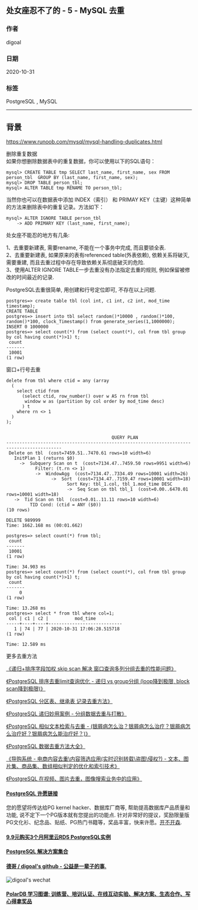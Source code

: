 ## 处女座忍不了的 - 5 - MySQL 去重       
                                    
### 作者                                    
digoal                                    
                                    
### 日期                                    
2020-10-31                                    
                                    
### 标签                                    
PostgreSQL , MySQL                                
                                    
----                                    
                                    
## 背景             
    
https://www.runoob.com/mysql/mysql-handling-duplicates.html    
    
删除重复数据    
如果你想删除数据表中的重复数据，你可以使用以下的SQL语句：    
    
```    
mysql> CREATE TABLE tmp SELECT last_name, first_name, sex FROM person_tbl  GROUP BY (last_name, first_name, sex);    
mysql> DROP TABLE person_tbl;    
mysql> ALTER TABLE tmp RENAME TO person_tbl;    
```    
    
当然你也可以在数据表中添加 INDEX（索引） 和 PRIMAY KEY（主键）这种简单的方法来删除表中的重复记录。方法如下：    
    
```    
mysql> ALTER IGNORE TABLE person_tbl    
    -> ADD PRIMARY KEY (last_name, first_name);    
```    
    
处女座不能忍的地方有几条:    
    
1、去重要新建表, 需要rename, 不能在一个事务中完成, 而且要锁全表.    
2、去重要新建表, 如果原来的表有referenced table(外表依赖), 依赖关系将破灭, 需要重建, 而且去重过程中存在导致依赖关系彻底破灭的危险.     
3、使用ALTER IGNORE TABLE一步去重没有办法指定去重的规则, 例如保留被修改的时间最近的记录.      
    
PostgreSQL去重很简单, 用创建和行号定位即可, 不存在以上问题.    
    
```    
postgres=> create table tbl (col int, c1 int, c2 int, mod_time timestamp);    
CREATE TABLE    
postgres=> insert into tbl select random()*10000 , random()*100, random()*100, clock_Timestamp() from generate_series(1,1000000);    
INSERT 0 1000000    
postgres=> select count(*) from (select count(*), col from tbl group by col having count(*)>1) t;    
 count     
-------    
 10001    
(1 row)    
```    
    
窗口+行号去重    
    
```    
delete from tbl where ctid = any (array    
  (    
    select ctid from     
      (select ctid, row_number() over w AS rn from tbl    
       window w as (partition by col order by mod_time desc)     
      ) t    
    where rn <> 1    
  )    
);    
    
    
                                        QUERY PLAN                                             
-------------------------------------------------------------------------------------------    
 Delete on tbl  (cost=7459.51..7470.61 rows=10 width=6)    
   InitPlan 1 (returns $0)    
     ->  Subquery Scan on t  (cost=7134.47..7459.50 rows=9951 width=6)    
           Filter: (t.rn <> 1)    
           ->  WindowAgg  (cost=7134.47..7334.49 rows=10001 width=26)    
                 ->  Sort  (cost=7134.47..7159.47 rows=10001 width=18)    
                       Sort Key: tbl_1.col, tbl_1.mod_time DESC    
                       ->  Seq Scan on tbl tbl_1  (cost=0.00..6470.01 rows=10001 width=18)    
   ->  Tid Scan on tbl  (cost=0.01..11.11 rows=10 width=6)    
         TID Cond: (ctid = ANY ($0))    
(10 rows)    
```    
    
```    
DELETE 989999    
Time: 1662.168 ms (00:01.662)    
    
postgres=> select count(*) from tbl;    
 count     
-------    
 10001    
(1 row)    
    
Time: 34.903 ms    
postgres=> select count(*) from (select count(*), col from tbl group by col having count(*)>1) t;    
 count     
-------    
     0    
(1 row)    
    
Time: 13.268 ms    
postgres=> select * from tbl where col=1;    
 col | c1 | c2 |          mod_time              
-----+----+----+----------------------------    
   1 | 74 | 77 | 2020-10-31 17:06:28.515718    
(1 row)    
    
Time: 12.589 ms    
```    
    
更多去重方法    
    
[《递归+排序字段加权 skip scan 解决 窗口查询多列分组去重的性能问题》](../202006/20200615_01.md)      
    
[《PostgreSQL 排序去重limit查询优化 - 递归 vs group分组 (loop降到极限, block scan降到极限)》](../202005/20200515_01.md)      
    
[《PostgreSQL 分区表、继承表 记录去重方法》](../201810/20181022_01.md)      
    
[《PostgreSQL 递归妙用案例 - 分组数据去重与打散》](../201804/20180406_01.md)      
    
[《PostgreSQL 相似文本检索与去重 - (银屑病怎么治？银屑病怎么治疗？银屑病怎么治疗好？银屑病怎么能治疗好？)》](../201803/20180329_01.md)      
    
[《PostgreSQL 数据去重方法大全》](../201706/20170602_01.md)      
    
[《导购系统 - 电商内容去重\内容筛选应用(实时识别转载\盗图\侵权?) - 文本、图片集、商品集、数组相似判定的优化和索引技术》](../201701/20170112_02.md)      
    
[《PostgreSQL 在视频、图片去重，图像搜索业务中的应用》](../201611/20161126_01.md)      
    
     
    
  
#### [PostgreSQL 许愿链接](https://github.com/digoal/blog/issues/76 "269ac3d1c492e938c0191101c7238216")
您的愿望将传达给PG kernel hacker、数据库厂商等, 帮助提高数据库产品质量和功能, 说不定下一个PG版本就有您提出的功能点. 针对非常好的提议，奖励限量版PG文化衫、纪念品、贴纸、PG热门书籍等，奖品丰富，快来许愿。[开不开森](https://github.com/digoal/blog/issues/76 "269ac3d1c492e938c0191101c7238216").  
  
  
#### [9.9元购买3个月阿里云RDS PostgreSQL实例](https://www.aliyun.com/database/postgresqlactivity "57258f76c37864c6e6d23383d05714ea")
  
  
#### [PostgreSQL 解决方案集合](https://yq.aliyun.com/topic/118 "40cff096e9ed7122c512b35d8561d9c8")
  
  
#### [德哥 / digoal's github - 公益是一辈子的事.](https://github.com/digoal/blog/blob/master/README.md "22709685feb7cab07d30f30387f0a9ae")
  
  
![digoal's wechat](../pic/digoal_weixin.jpg "f7ad92eeba24523fd47a6e1a0e691b59")
  
  
#### [PolarDB 学习图谱: 训练营、培训认证、在线互动实验、解决方案、生态合作、写心得拿奖品](https://www.aliyun.com/database/openpolardb/activity "8642f60e04ed0c814bf9cb9677976bd4")
  

